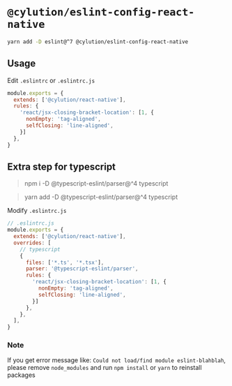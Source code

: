 # `@cylution/eslint-config-react-native`

```bash
yarn add -D eslint@^7 @cylution/eslint-config-react-native
```
## Usage

Edit ``.eslintrc`` or ``.eslintrc.js``
```js
module.exports = {
  extends: ['@cylution/react-native'],
  rules: {
    'react/jsx-closing-bracket-location': [1, {
      nonEmpty: 'tag-aligned',
      selfClosing: 'line-aligned',
    }]
  },
}
```

## Extra step for typescript
> npm i -D @typescript-eslint/parser@^4 typescript

> yarn add -D @typescript-eslint/parser@^4 typescript

Modify `.eslintrc.js`
```js
// .eslintrc.js
module.exports = {
  extends: ['@cylution/react-native'],
  overrides: [
    // typescript
    {
      files: ['*.ts', '*.tsx'],
      parser: '@typescript-eslint/parser',
      rules: {
        'react/jsx-closing-bracket-location': [1, {
          nonEmpty: 'tag-aligned',
          selfClosing: 'line-aligned',
        }]
      },
    },
  ],
}
```

### Note
If you get error message like: `Could not load/find module eslint-blahblah`, please remove `node_modules` and run `npm install` or `yarn` to reinstall packages
